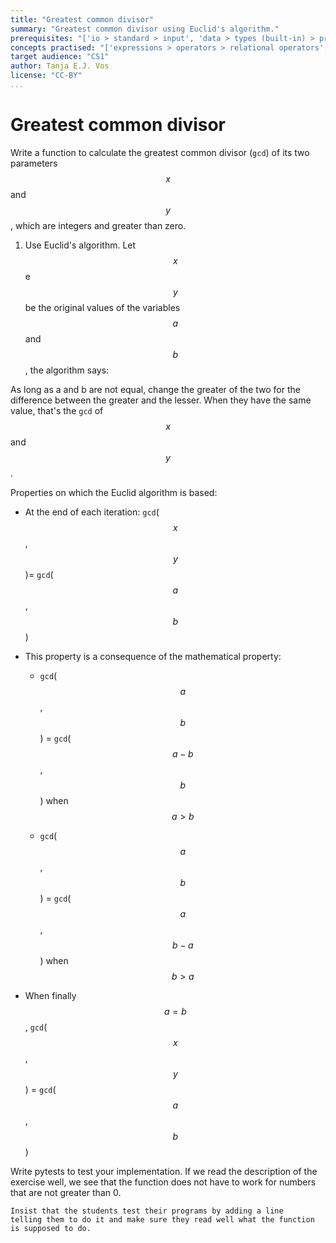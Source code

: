 ```yaml
---
title: "Greatest common divisor"
summary: "Greatest common divisor using Euclid's algorithm."
prerequisites: "['io > standard > input', 'data > types (built-in) > primitive > numeric', 'imperative programming > variables']"
concepts practised: "['expressions > operators > relational operators', 'expressions > operators > arithmetic operators', 'control flow > loops', 'control flow > conditionals']"
target audience: "CS1"
author: Tanja E.J. Vos
license: "CC-BY"
...
```



# Greatest common divisor

Write a function to calculate the greatest common divisor (`gcd`) of its two parameters $$x$$ and $$y$$, which are integers and greater than zero.

1. Use Euclid's algorithm. Let $$x$$ e $$y$$ be the original values of the variables $$a$$ and $$b$$, the algorithm says:

As long as a and b are not equal, change the greater of the two for
the difference between the greater and the lesser. When they have
the same value, that's the `gcd` of $$x$$ and $$y$$.

Properties on which the Euclid algorithm is based:

-   At the end of each iteration: `gcd`($$x$$, $$y$$)= `gcd`($$a$$, $$b$$)

-   This property is a consequence of the mathematical property:

    -   `gcd`($$a$$, $$b$$) = `gcd`($$a - b$$, $$b$$) when $$a > b$$

    -   `gcd`($$a$$, $$b$$) = `gcd`($$a$$, $$b - a$$) when $$b > a$$

-   When finally $$a = b$$, `gcd`($$x$$, $$y$$) = `gcd`($$a$$, $$b$$)

Write pytests to test your implementation. If we read the
description of the exercise well, we see that the function does not
have to work for numbers that are not greater than 0.

```testruntile
Insist that the students test their programs by adding a line
telling them to do it and make sure they read well what the function
is supposed to do.
```
